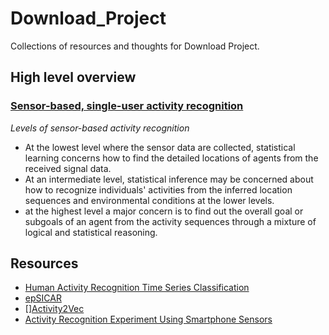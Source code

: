 # Download_Project
Collections of resources and thoughts for Download Project.

## High level overview

### [Sensor-based, single-user activity recognition](https://en.wikipedia.org/wiki/Activity_recognition#Sensor-based,_single-user_activity_recognition)

*Levels of sensor-based activity recognition*

- At the lowest level where the sensor data are collected, statistical learning concerns how to find the detailed locations of agents from the received signal data.
- At an intermediate level, statistical inference may be concerned about how to recognize individuals' activities
from the inferred location sequences and environmental conditions at the lower levels.
- at the highest level a major concern is to find out the overall goal or subgoals of an agent from the activity sequences
through a mixture of logical and statistical reasoning.


## Resources

- [Human Activity Recognition Time Series Classification](https://machinelearningmastery.com/how-to-develop-rnn-models-for-human-activity-recognition-time-series-classification/)
- [epSICAR ](https://s3.amazonaws.com/academia.edu.documents/42912149/epSICAR_An_Emerging_Patterns_based_Appro20160221-11761-emcy59.pdf?response-content-disposition=inline%3B%20filename%3DepSICAR_An_emerging_patterns_based_appro.pdf&X-Amz-Algorithm=AWS4-HMAC-SHA256&X-Amz-Credential=ASIATUSBJ6BAETW2D4XW%2F20200526%2Fus-east-1%2Fs3%2Faws4_request&X-Amz-Date=20200526T065119Z&X-Amz-Expires=3600&X-Amz-SignedHeaders=host&X-Amz-Security-Token=IQoJb3JpZ2luX2VjEEYaCXVzLWVhc3QtMSJHMEUCID%2Bnar5wREw6vMywrJKd8A8pOT1M0Uto1JUkCwdlLfN%2BAiEA8qE2jqtPSelBBzDWU0wggXt%2FGRIvsi%2FvguMspQLCKLwqvQMInv%2F%2F%2F%2F%2F%2F%2F%2F%2F%2FARAAGgwyNTAzMTg4MTEyMDAiDKCHvxRQO4jJHVQK%2BSqRAy6aADK2DnyzmoXx91n%2B0RbVcjWrMn%2BFTxlN7usayFSdErCa%2BC0qwEOOaa1%2FeDqEZYDfgoD0x8NE2xnr9orAx0vKLnlQDPnbUBa7FR2E7fBgjFb%2Bi%2FhjulbO2%2FduqXKZfsvdIKbTqHeDnaMwOx1%2BST5ktInA4F4FCavkpoqa1Uiq%2FHp9Yd42l9GbJNO%2BlrNFEap4O9BLVwAKF3znRMEdYP96Tt%2FR3xr%2Fblif9OeVxEqPR6UCrn8tqHvOLEKPjNuex3qqAiZ6zfv8gXEYQUjqC%2Fv6yMTxIj1zyqFcJU%2BDDPjxK5UOqC4UrSBOuFCn9Nxmkk1VWuRpQb1u%2BJQWpssrwPrCX4uH67TnoYNVdBADPTJabcjKE%2BDn5S9ZLqsWccMQ8wJ1rBlLgqf%2BLTxpn%2F2ieTmIngUBUGMAcEZhSQ%2FUayLGHYut2W2%2FnUG9aDIORa2gSgaukGlSA5IMEECc4DW3uZSllnASeQ6bQ3gV%2Fkypmw2uQXT%2BJmf3pA%2BZMQpgmXuz0hLjE%2B4Pp%2FoAKO1GXtutkR2EMJXHsvYFOusBDa1Xmhw2LIMyPE35OZq9J77V6N%2BYS8HxOUN2SE58nnQ6EKy8BR7jUkceGoHCQnbnREdC7YxzU4m%2B%2FpDnUXJtkcXJCJm1QnSUjo94WZP9eyLbFOrO7AT02aBYPf2GH6iIGOqoWwX9g1dwCcB8obpbRxov%2BiZScAR7RqbJLz7VENw3gJeQVVS7lnF%2BWfS0Gf9UYqBz0YjYaehqXq9zlzomVRwTdw45X0s8sSPCq6WUdD7b0Ad8ATJxvpfbLRjvNREv6z7%2FhTq3apVhGWe1rcu7iEK%2FOaWLhBs73Se3QxNtROd%2BSV6EpDed1uSkDQ%3D%3D&X-Amz-Signature=043d12aba046dd8b4deab39414b5a9e1d35686b499cab60b47f45153a81f563c)
- [][Activity2Vec](https://arxiv.org/pdf/1907.05597.pdf)
- [Activity Recognition Experiment Using Smartphone Sensors](https://www.youtube.com/watch?v=XOEN9W05_4A)
